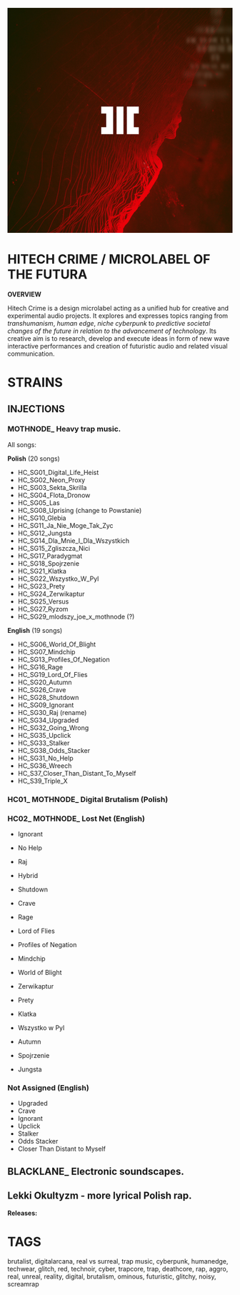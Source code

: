 ![](assets/hitechcrime.png)

# HITECH CRIME / MICROLABEL OF THE FUTURA

**OVERVIEW**

Hitech Crime is a design microlabel acting as a unified hub for creative and experimental audio projects. It explores and expresses topics ranging from *transhumanism*, *human edge*, *niche cyberpunk* to *predictive societal changes of the future in relation to the advancement of technology*. Its creative aim is to research, develop and execute ideas in form of new wave interactive performances and creation of futuristic audio and related visual communication.

# STRAINS

## INJECTIONS

### MOTHNODE_ Heavy trap music.

All songs:

**Polish** (20 songs)

+ HC_SG01_Digital_Life_Heist
+ HC_SG02_Neon_Proxy
+ HC_SG03_Sekta_Skrilla
+ HC_SG04_Flota_Dronow
+ HC_SG05_Las
+ HC_SG08_Uprising (change to Powstanie)
+ HC_SG10_Glebia
+ HC_SG11_Ja_Nie_Moge_Tak_Zyc
+ HC_SG12_Jungsta
+ HC_SG14_Dla_Mnie_I_Dla_Wszystkich
+ HC_SG15_Zgliszcza_Nici
+ HC_SG17_Paradygmat
+ HC_SG18_Spojrzenie
+ HC_SG21_Klatka
+ HC_SG22_Wszystko_W_Pyl
+ HC_SG23_Prety
+ HC_SG24_Zerwikaptur
+ HC_SG25_Versus
+ HC_SG27_Ryzom
+ HC_SG29_mlodszy_joe_x_mothnode (?)

**English** (19 songs)

+ HC_SG06_World_Of_Blight
+ HC_SG07_Mindchip
+ HC_SG13_Profiles_Of_Negation
+ HC_SG16_Rage
+ HC_SG19_Lord_Of_Flies
+ HC_SG20_Autumn
+ HC_SG26_Crave
+ HC_SG28_Shutdown
+ HC_SG09_Ignorant
+ HC_SG30_Raj (rename)
+ HC_SG34_Upgraded
+ HC_SG32_Going_Wrong
+ HC_SG35_Upclick
+ HC_SG33_Stalker
+ HC_SG38_Odds_Stacker
+ HC_SG31_No_Help
+ HC_SG36_Wreech
+ HC_S37_Closer_Than_Distant_To_Myself
+ HC_S39_Triple_X

### HC01_ MOTHNODE_ Digital Brutalism (Polish)

### HC02_ MOTHNODE_ Lost Net (English)

+ Ignorant
+ No Help
+ Raj
+ Hybrid
+ Shutdown
+ Crave
+ Rage
+ Lord of Flies
+ Profiles of Negation
+ Mindchip
+ World of Blight

+ Zerwikaptur
+ Prety
+ Klatka
+ Wszystko w Pyl
+ Autumn
+ Spojrzenie
+ Jungsta

### Not Assigned (English)

+ Upgraded
+ Crave
+ Ignorant
+ Upclick
+ Stalker
+ Odds Stacker
+ Closer Than Distant to Myself

## BLACKLANE_ Electronic soundscapes.

## Lekki Okultyzm - more lyrical Polish rap.

**Releases:**



# **TAGS**
brutalist, digitalarcana, real vs surreal, trap music, cyberpunk, humanedge, techwear, glitch, red, technoir, cyber, trapcore, trap, deathcore, rap, aggro, real, unreal, reality, digital, brutalism, ominous, futuristic, glitchy, noisy, screamrap
